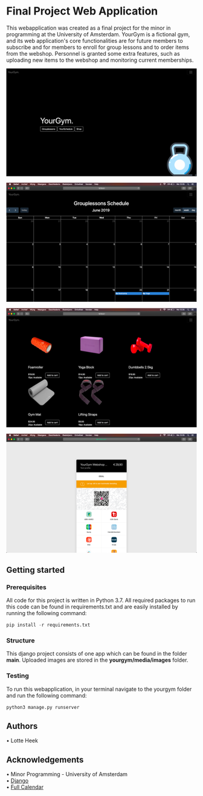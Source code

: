 # Final Project Web Application

This webapplication was created as a final project for the minor in programming at the University of Amsterdam. YourGym is a fictional gym, and its web application's core functionalities are for future members to subscribe and for members to enroll for group lessons and to order items from the webshop. Personnel is granted some extra features, such as uploading new items to the webshop and monitoring current memberships.

![alt text][index]

[index]: https://github.com/LotteSuz/programmeerproject/blob/master/images/readme_index.png "Index page"

![alt text][calendar]

[calendar]: https://github.com/LotteSuz/programmeerproject/blob/master/images/readme_group.png "Index page"

![alt text][shop]

[shop]: https://github.com/LotteSuz/programmeerproject/blob/master/images/readme_shop.png "Index page"

![alt text][mollie]

[mollie]: https://github.com/LotteSuz/programmeerproject/blob/master/images/readme_mollie.png "Index page"


## Getting started
### Prerequisites
All code for this project is written in Python 3.7. All required packages to run this code can be found in requirements.txt and are easily installed by running the following command:

```python
pip install -r requirements.txt
```

### Structure
This django project consists of one app which can be found in the folder __main__. Uploaded images are stored in the __yourgym/media/images__ folder.

### Testing
To run this webapplication, in your terminal navigate to the yourgym folder and run the following command:

```python
python3 manage.py runserver
```

## Authors
• Lotte Heek

## Acknowledgements
• Minor Programming - University of Amsterdam \
• [Django](https://www.djangoproject.com) \
• [Full Calendar](https://github.com/fullcalendar/fullcalendar)
